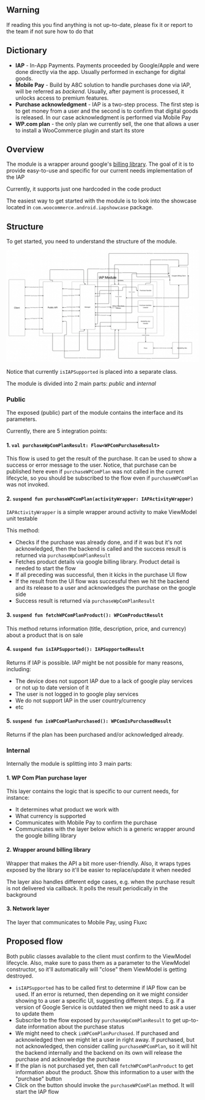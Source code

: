 ## Warning
If reading this you find anything is not up-to-date, please fix it or report to the team if not sure how to do that

## Dictionary
* **IAP** - In-App Payments. Payments proceeded by Google/Apple and were done directly via the app. Usually performed in exchange for digital goods.
* **Mobile Pay** - Build by A8C solution to handle purchases done via IAP, will be referred as *backend*. Usually, after payment is processed, it unlocks access to premium features.
* **Purchase acknowledgment** - IAP is a two-step process. The first step is to get money from a user and the second is to confirm that digital goods is released. In our case acknowledgment is performed via Mobile Pay
* **WP.com plan** - the only plan we currently sell, the one that allows a user to install a WooCommerce plugin and start its store

## Overview
The module is a wrapper around google's [billing library](https://developer.android.com/google/play/billing/integrate).
The goal of it is to provide easy-to-use and specific for our current needs implementation of the IAP

Currently, it supports just one hardcoded in the code product

The easiest way to get started with the module is to look into the showcase located in `com.woocommerce.android.iapshowcase` package.

## Structure
To get started, you need to understand the structure of the module.

![test](/docs/images/iap-module-diagram.webp)

Notice that currently `isIAPSupported` is placed into a separate class.

The module is divided into 2 main parts: *public* and *internal*

### Public
The exposed (public) part of the module contains the interface and its parameters.

Currently, there are 5 integration points:

#### 1. `val purchaseWpComPlanResult: Flow<WPComPurchaseResult>`

This flow is used to get the result of the purchase. It can be used to show a success or error message to the user.
Notice, that purchase can be published here even if `purchaseWPComPlan` was not called in the current lifecycle, so you should be subscribed to the flow even if `purchaseWPComPlan` was not invoked.

#### 2. `suspend fun purchaseWPComPlan(activityWrapper: IAPActivityWrapper)`

`IAPActivityWrapper` is a simple wrapper around activity to make ViewModel unit testable

This method:
* Checks if the purchase was already done, and if it was but it's not acknowledged, then the backend is called and the success result is returned via `purchaseWpComPlanResult`
* Fetches product details via google billing library. Product detail is needed to start the flow
* If all preceding was successful, then it kicks in the purchase UI flow
* If the result from the UI flow was successful then we hit the backend and its release to a user and acknowledges the purchase on the google side
* Success result is returned via `purchaseWpComPlanResult`

#### 3. `suspend fun fetchWPComPlanProduct(): WPComProductResult`

This method returns information (title, description, price, and currency) about a product that is on sale

#### 4. `suspend fun isIAPSupported(): IAPSupportedResult`

Returns if IAP is possible. IAP might be not possible for many reasons, including:
* The device does not support IAP due to a lack of google play services or not up to date version of it
* The user is not logged in to google play services
* We do not support IAP in the user country/currency
* etc


#### 5. `suspend fun isWPComPlanPurchased(): WPComIsPurchasedResult`

Returns if the plan has been purchased and/or acknowledged already.

### Internal

Internally the module is splitting into 3 main parts:
#### 1. WP Com Plan purchase layer

This layer contains the logic that is specific to our current needs, for instance:
* It determines what product we work with
* What currency is supported
* Communicates with Mobile Pay to confirm the purchase
* Communicates with the layer below which is a generic wrapper around the google billing library

#### 2. Wrapper around billing library
Wrapper that makes the API a bit more user-friendly. Also, it wraps types exposed by the library so it'll be easier to replace/update it when needed

The layer also handles different edge cases, e.g. when the purchase result is not delivered via callback. It polls the result periodically in the background

#### 3. Network layer
The layer that communicates to Mobile Pay, using Fluxc

## Proposed flow

Both public classes available to the client must confirm to the ViewModel lifecycle. Also, make sure to pass them as a parameter to the ViewModel constructor, so it'll automatically will "close" them ViewModel is getting destroyed.

* `isIAPSupported` has to be called first to determine if IAP flow can be used. If an error is returned, then depending on it we might consider showing to a user a specific UI, suggesting different steps. E.g. if a version of Google Service is outdated then we might need to ask a user to update them
* Subscribe to the flow exposed by `purchaseWpComPlanResult` to get up-to-date information about the purchase status
* We might need to check `isWPComPlanPurchased`. If purchased and acknowledged then we might let a user in right away. If purchased, but not acknowledged, then consider calling `purchaseWPComPlan`, so it will hit the backend internally and the backend on its own will release the purchase and acknowledge the purchase
* If the plan is not purchased yet, then call `fetchWPComPlanProduct` to get information about the product. Show this information to a user with the "purchase" button
* Click on the button should invoke the `purchaseWPComPlan` method. It will start the IAP flow
